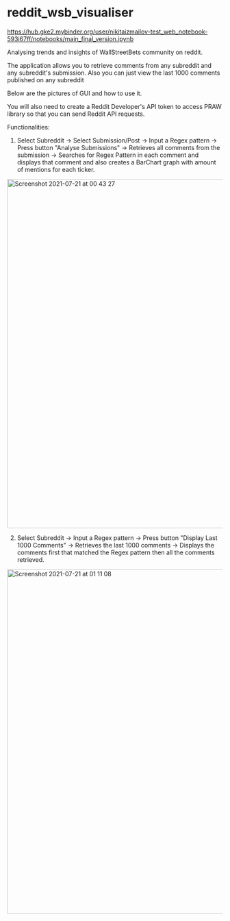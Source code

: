 # reddit_wsb_visualiser
https://hub.gke2.mybinder.org/user/nikitaizmailov-test_web_notebook-593i67ff/notebooks/main_final_version.ipynb

Analysing trends and insights of WallStreetBets community on reddit.

The application allows you to retrieve comments from any subreddit and any subreddit's submission. Also you can just view the last 1000 comments published on any subreddit

Below are the pictures of GUI and how to use it.

You will also need to create a Reddit Developer's API token to access PRAW library so that you can send Reddit API requests.


Functionalities:
1) Select Subreddit -> Select Submission/Post -> Input a Regex pattern -> Press button "Analyse Submissions" -> Retrieves all comments from the submission -> Searches for Regex Pattern in each comment and displays that comment and also creates a BarChart graph with amount of mentions for each ticker.
<img width="815" alt="Screenshot 2021-07-21 at 00 43 27" src="https://user-images.githubusercontent.com/42198709/126401885-62db84d8-3b85-4164-b5d4-932249160e7e.png">

2) Select Subreddit -> Input a Regex pattern -> Press button "Display Last 1000 Comments" -> Retrieves the last 1000 comments -> Displays the comments first that matched the Regex pattern then all the comments retrieved.
<img width="804" alt="Screenshot 2021-07-21 at 01 11 08" src="https://user-images.githubusercontent.com/42198709/126401878-14fccb75-f4f3-4fde-a72e-2253aa45e51e.png">
